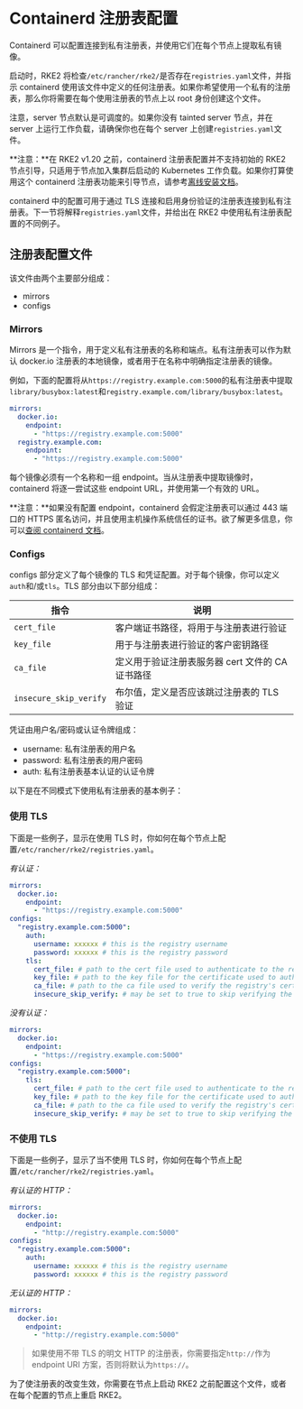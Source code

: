 # Containerd 注册表配置

Containerd 可以配置连接到私有注册表，并使用它们在每个节点上提取私有镜像。

启动时，RKE2 将检查`/etc/rancher/rke2/`是否存在`registries.yaml`文件，并指示 containerd 使用该文件中定义的任何注册表。如果你希望使用一个私有的注册表，那么你将需要在每个使用注册表的节点上以 root 身份创建这个文件。

注意，server 节点默认是可调度的。如果你没有 tainted server 节点，并在 server 上运行工作负载，请确保你也在每个 server 上创建`registries.yaml`文件。

**注意：**在 RKE2 v1.20 之前，containerd 注册表配置并不支持初始的 RKE2 节点引导，只适用于节点加入集群后启动的 Kubernetes 工作负载。如果你打算使用这个 containerd 注册表功能来引导节点，请参考[离线安装文档](airgap.md)。

containerd 中的配置可用于通过 TLS 连接和启用身份验证的注册表连接到私有注册表。下一节将解释`registries.yaml`文件，并给出在 RKE2 中使用私有注册表配置的不同例子。

## 注册表配置文件

该文件由两个主要部分组成：

- mirrors
- configs

### Mirrors

Mirrors 是一个指令，用于定义私有注册表的名称和端点。私有注册表可以作为默认 docker.io 注册表的本地镜像，或者用于在名称中明确指定注册表的镜像。

例如，下面的配置将从`https://registry.example.com:5000`的私有注册表中提取`library/busybox:latest`和`registry.example.com/library/busybox:latest`。

```yaml
mirrors:
  docker.io:
    endpoint:
      - "https://registry.example.com:5000"
  registry.example.com:
    endpoint:
      - "https://registry.example.com:5000"
```

每个镜像必须有一个名称和一组 endpoint。当从注册表中提取镜像时，containerd 将逐一尝试这些 endpoint URL，并使用第一个有效的 URL。

**注意：**如果没有配置 endpoint，containerd 会假定注册表可以通过 443 端口的 HTTPS 匿名访问，并且使用主机操作系统信任的证书。欲了解更多信息，你可以[查阅 containerd 文档](https://github.com/containerd/containerd/blob/master/docs/cri/registry.md#configure-registry-endpoint)。

### Configs

configs 部分定义了每个镜像的 TLS 和凭证配置。对于每个镜像，你可以定义`auth`和/或`tls`。TLS 部分由以下部分组成：

| 指令                   | 说明                                             |
| ---------------------- | ------------------------------------------------ |
| `cert_file`            | 客户端证书路径，将用于与注册表进行验证           |
| `key_file`             | 用于与注册表进行验证的客户密钥路径               |
| `ca_file`              | 定义用于验证注册表服务器 cert 文件的 CA 证书路径 |
| `insecure_skip_verify` | 布尔值，定义是否应该跳过注册表的 TLS 验证        |

凭证由用户名/密码或认证令牌组成：

- username: 私有注册表的用户名
- password: 私有注册表的用户密码
- auth: 私有注册表基本认证的认证令牌

以下是在不同模式下使用私有注册表的基本例子：

### 使用 TLS

下面是一些例子，显示在使用 TLS 时，你如何在每个节点上配置`/etc/rancher/rke2/registries.yaml`。

_有认证：_

```yaml
mirrors:
  docker.io:
    endpoint:
      - "https://registry.example.com:5000"
configs:
  "registry.example.com:5000":
    auth:
      username: xxxxxx # this is the registry username
      password: xxxxxx # this is the registry password
    tls:
      cert_file: # path to the cert file used to authenticate to the registry
      key_file: # path to the key file for the certificate used to authenticate to the registry
      ca_file: # path to the ca file used to verify the registry's certificate
      insecure_skip_verify: # may be set to true to skip verifying the registry's certificate
```

_没有认证：_

```yaml
mirrors:
  docker.io:
    endpoint:
      - "https://registry.example.com:5000"
configs:
  "registry.example.com:5000":
    tls:
      cert_file: # path to the cert file used to authenticate to the registry
      key_file: # path to the key file for the certificate used to authenticate to the registry
      ca_file: # path to the ca file used to verify the registry's certificate
      insecure_skip_verify: # may be set to true to skip verifying the registry's certificate
```

### 不使用 TLS

下面是一些例子，显示了当不使用 TLS 时，你如何在每个节点上配置`/etc/rancher/rke2/registries.yaml`。

_有认证的 HTTP：_

```yaml
mirrors:
  docker.io:
    endpoint:
      - "http://registry.example.com:5000"
configs:
  "registry.example.com:5000":
    auth:
      username: xxxxxx # this is the registry username
      password: xxxxxx # this is the registry password
```

_无认证的 HTTP：_

```yaml
mirrors:
  docker.io:
    endpoint:
      - "http://registry.example.com:5000"
```

> 如果使用不带 TLS 的明文 HTTP 的注册表，你需要指定`http://`作为 endpoint URI 方案，否则将默认为`https://`。

为了使注册表的改变生效，你需要在节点上启动 RKE2 之前配置这个文件，或者在每个配置的节点上重启 RKE2。
